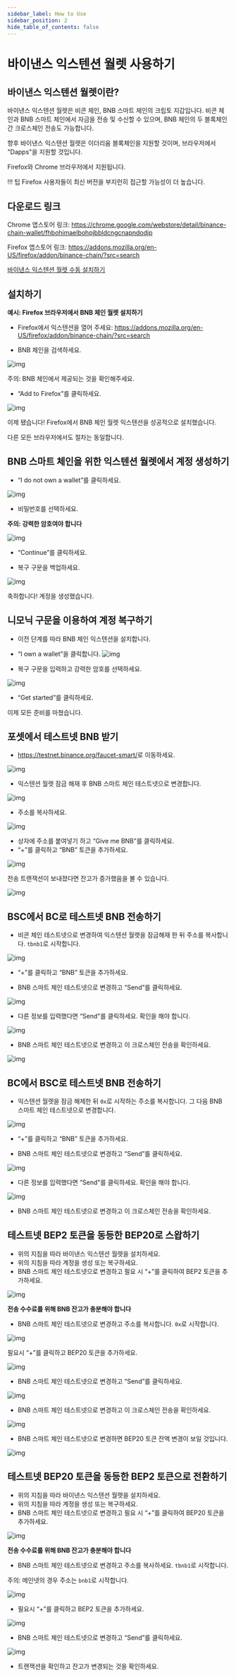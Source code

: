 ```yaml
---
sidebar_label: How to Use
sidebar_position: 2
hide_table_of_contents: false
---
```


# 바이낸스 익스텐션 월렛 사용하기

## 바이낸스 익스텐션 월렛이란?
바이낸스 익스텐션 월렛은 비콘 체인, BNB 스마트 체인의 크립토 지갑입니다. 비콘 체인과 BNB 스마트 체인에서 자금을 전송 및 수신할 수 있으며, BNB 체인의 두 블록체인 간 크로스체인 전송도 가능합니다.

향후 바이낸스 익스텐션 월렛은 이더리움 블록체인을 지원할 것이며, 브라우저에서 "Dapps"을 지원할 것입니다.

Firefox와 Chrome 브라우저에서 지원됩니다.

!!! 팁
		Firefox 사용자들이 최신 버전을 부지런히 접근할 가능성이 더 높습니다.

## 다운로드 링크

Chrome 앱스토어 링크: <https://chrome.google.com/webstore/detail/binance-chain-wallet/fhbohimaelbohpjbbldcngcnapndodjp>

Firefox 앱스토어 링크: <https://addons.mozilla.org/en-US/firefox/addon/binance-chain/?src=search>

[바이낸스 익스텐션 월렛 수동 설치하기](manual.md)


## 설치하기

**예시: Firefox 브라우저에서 BNB 체인 월렛 설치하기**

* Firefox에서 익스텐션을 열어 주세요: <https://addons.mozilla.org/en-US/firefox/addon/binance-chain/?src=search>

* BNB 체인을 검색하세요.

![img](https://lh5.googleusercontent.com/ks5BM5SBqrjbDWdbGhsKymWvuLIJina_JZ4lo_j-skzhnFXvF8laumgJpl8nCv7XC_2Z6bwOhrt7v-oHLXv-eHNLlfY_9qSiQWyiyWuDlN8XKfc329MgTiyUpq9D8K562nH_zdkS)

주의: BNB 체인에서 제공되는 것을 확인해주세요.


* “Add to Firefox”를 클릭하세요.

![img](https://lh4.googleusercontent.com/BxNDhV2jxT9B7D8cbS7Fh8XY1TVeh_45Sm18xn_sBCTSUGtQzFI086TBS61QHXquLxmikpSpILOAlpE-azn9EWgdwU0kraW1VrCbjqXK8liCylFw_IBfyW40yOk5aNCX34oRi_sX)

이제 됐습니다! Firefox에서 BNB 체인 월렛 익스텐션을 성공적으로 설치했습니다.


다른 모든 브라우저에서도 절차는 동일합니다.
## BNB 스마트 체인을 위한 익스텐션 월렛에서 계정 생성하기

* “I do not own a wallet”를 클릭하세요.

![img](https://lh6.googleusercontent.com/qmWsS5xLoF-qpk_3IBeE21vkt20lM0Ew7Wen_TGdgANw-2WEEvfNEqCibw2sUlt9YMS-m7A5iebwpXP40LlJwkXb8vOv8D8BGQcghn7E4CvHOjib1b4NQjaMRHLHit6hH6YVE9cc)

* 비밀번호를 선택하세요.

**주의: 강력한 암호여야 합니다**

![img](https://lh4.googleusercontent.com/sYV31JuMNYBK1OoqNwaxp3wRovbeLfkFtRle0_cfBeJMb1vyL3wKRKnp8420PZZKS0PLQrs89w6RJtUYCa3z1UAzZDSvf1FQT5bTOJaFowuYOHCuCNauQ41v8yk9dKlsuwkOssed)

* “Continue”를 클릭하세요.

* 복구 구문을 백업하세요.

![img](https://lh3.googleusercontent.com/n2FtIpBGm0rfQC1WHDUbL44LhT6VVizzV4uBhzOkFCblCIXFdOISvy-OzCF5rEeU6q0suuW8Z6noqgYWW5_u8AU7mjat3ayEzU031SLjULoFSh0pdQOO_spRwGfqBEbSl8TIVOfa)

축하합니다! 계정을 생성했습니다.


## 니모닉 구문을 이용하여 계정 복구하기

* 이전 단계를 따라 BNB 체인 익스텐션을 설치합니다.
* “I own a wallet”을 클릭합니다.
![img](https://lh5.googleusercontent.com/WvqszPDj6yhnt4KhB9VNHQrpR3C4lcIvOnBvZE4BslWsl0fmFbjM0f8dcK1sBFPI8OSt-8RGbk7X7pEdbci7P4RCl0rOoN4_5ce-qbfXj0BnGjSj160oDZ4ObvhljeTn8c4hZmnm)

* 복구 구문을 입력하고 강력한 암호를 선택하세요.

![img](https://lh3.googleusercontent.com/VQbiCEcUSQyyHxcP0rR1FodhZcYBqaXMRpYsFy11NCJFzbtgpdewW6FCoazF1f7KiGaqMnOhL2LoEFvep5HXsJrh7VXjFuu6Qo3s1kI_3feKbOfudQS8q1GjfWSJJygTSsxGmBx5)

* “Get started”를 클릭하세요.

이제 모든 준비를 마쳤습니다.

## 포셋에서 테스트넷 BNB 받기

* <https://testnet.binance.org/faucet-smart/>로 이동하세요.

![img](https://lh6.googleusercontent.com/Q1uDI7LH2lZXvew9selrT5NzL7wKKPtvEnQlPB4mEZW46xb-fphq_Azi9EouvzYKx3IudqwppX6Pai2oFzGlyuJrOvLYlPnZySl2AmHPhpBMeIgEag4sdK_QkycMB826O95tqNQv)

* 익스텐션 월렛 잠금 해재 후 BNB 스마트 체인 테스트넷으로 변경합니다.

![img](https://lh6.googleusercontent.com/RolgUaF7n1Gxh8FV7_oUqJ4Fgx0cjRob9LPn4jMMS9yGrbZ15ssPo1rsrPpavy8VVooM0Rqr3dDh00Om5C3OvMN-D2s4nhBub6dIJBhtuod6ZCQ0j8fWFGZ0WUOQQXBDOScaap98)

* 주소를 복사하세요.

![img](https://lh3.googleusercontent.com/4h1Wh2lAYXDOe2j6pxqK97jAmY_RtDr2Uzosc4ZabwcGkRIHC_sbY2wO3MhZu-7mHel5XBIOFeDkjpPVmrJ3z7WNKKFQE73mO4ugIHhQm-AQa6TCV8rgtzoj81HL_Gg7PVFZscIY)

* 상자에 주소를 붙여넣기 하고 “Give me BNB”를 클릭하세요.
* “+”를 클릭하고 “BNB” 토큰을 추가하세요.

![img](https://lh5.googleusercontent.com/5NuQ64U7VodRM815S-2EEElre-ox0CMWuKpTHeXfbI5R7kYwUO_nSqoyrcRukrZf5fR5HsZD9E2ZGggMPcvlewNpmFSNelT26gXkuoQdN6W9Xl69ofvCbrsNB38ivKFBZamQAUgN)

전송 트랜잭션이 보내졌다면 잔고가 증가했음을 볼 수 있습니다.

![img](https://lh6.googleusercontent.com/RTAOcHcPxUIthhOLlHHJ1_wrFnvmZvbZ4DJUvpNR453E4mnWWRjHLBEABMTZZdSQGYMktX5eXJPOIt7iEijMsbmMJBEL29RAShDBD8ZRIDiCnXpfwi741DM7-XiDDyJO4uiLHyNL)

## BSC에서 BC로 테스트넷 BNB 전송하기
* 비콘 체인 테스트넷으로 변경하여 익스텐션 월렛을 잠금해재 한 뒤 주소를 복사합니다. `tbnb1`로 시작합니다.

![img](https://lh3.googleusercontent.com/K5w_Mbk4rT9Az6eIY130MHaj_ZCicU4Tp3w93z40dtrGdzwFCMZ5qAfwytI5PY_TdztTPrK5WPAf1uHM5ej-1YdEWu7GtVgghRBub1KSf0e63tgi1L-4MkwPBG3pG0SDYHfMpt_J)

* “+”를 클릭하고 “BNB” 토큰을 추가하세요.

* BNB 스마트 체인 테스트넷으로 변경하고 “Send”를 클릭하세요.

![img](https://lh5.googleusercontent.com/nD5EwfFWmqRuHK21u5D5bcVg2MkXHa-OrAX-rhGMKQQmEGxgLLh57-zVdx4WnAYIUbCjAYaStt0PYt-gthrHK_hsWW0jAh34xOT2maf1skY3Dvy0-vAlaAjred96UihBabkglDMZ)

* 다른 정보를 입력했다면 “Send"를 클릭하세요. 확인을 해야 합니다.

![img](https://lh5.googleusercontent.com/zPPVgR5I9s6cQPYfDbBU9E5Ddr5VtBhWt7iyHHE7IUEvaa5sTIMEA79VEGD-DHJJyrnJO-28m3QiVxrmSh82oCFnfjA63lpk-M1mQsdQ3aeTUskla0u8bpDNI3J0oLOFYa5Ahbr4)

* BNB 스마트 체인 테스트넷으로 변경하고 이 크로스체인 전송을 확인하세요.

![img](https://lh3.googleusercontent.com/4PMk41qA7tXxRes-0Oc12A28U_W7JZHQAlJ9WW5njdGcozY8njSVEuPeZzTRt1xfRpiXPUZiea6ES74DQyjnyZNzjPw9NJhL_QNXvSMPich2o54MlbXVgoMJHaMx66xVpqm-2XAu)


## BC에서 BSC로 테스트넷 BNB 전송하기

* 익스텐션 월렛을 잠금 해제한 뒤 `0x`로 시작하는 주소를 복사합니다. 그 다음 BNB 스마트 체인 테스트넷으로 변경합니다.

![img](https://lh3.googleusercontent.com/kidAixmzNbNt_ujj0BQqZdZ4ZBXdEkxJLSVIOsWnWxZGOeXUJBjhxYsLlxH6VSQWxNX-dzqBFhqXSW3zmshkL99QYcVxIFGxw6tF7xF9ffXZPMPKnXlt0sWCKvPV6RMJWHSx1H0O)

* “+”를 클릭하고 “BNB” 토큰을 추가하세요.


* BNB 스마트 체인 테스트넷으로 변경하고 “Send”를 클릭하세요.

![img](https://lh3.googleusercontent.com/JuCCpF4-U2FBHIZEIcwf7DNsCBA_RavVtmSX1dRe-thAL3FSm__Maf27aVkEIxaCQ28hl17NEYthBKyAWLJT72NMZ0Lkxzt7AIcVEuej2KDaKzT6ElR-wv_DTy1ip6MKfQk0-U7-)

* 다른 정보를 입력했다면 “Send"를 클릭하세요. 확인을 해야 합니다.

![img](https://lh4.googleusercontent.com/Ab98BfFApDok7qZdHAerglPc-vEYAKdEa2K-04CBdNfaQy8fE2CiJ_1sRjophAqsAt8p9c3CxA5IAGuhnPjJuZqotCq8zPRUkoEpB2tQir1nneBopVGNSNKlzq4wRVmSrfuQEZFw")

* BNB 스마트 체인 테스트넷으로 변경하고 이 크로스체인 전송을 확인하세요.

## 테스트넷 BEP2 토큰을 동등한 BEP20로 스왑하기

* 위의 지침을 따라 바이낸스 익스텐션 월렛을 설치하세요.
* 위의 지침을 따라 계정을 생성 또는 복구하세요.
* BNB 스마트 체인 테스트넷으로 변경하고 필요 시 “+”를 클릭하여 BEP2 토큰을 추가하세요.

![img](https://lh5.googleusercontent.com/P9NrmUZF4yC0_G_KgSuqCtLq3Q0GLw6ZBfyYwBn6f6HFqTxOcER2wChJJtZvAkF8QsEJz9AxN6Ixi2oqlJEHKsig-KTz3qUIAi8Kt7TfhyPalMMzO7Yh3btfyVLMm9MNCcA1bXYL)

**전송 수수료를 위해 BNB 잔고가 충분해야 합니다**

* BNB 스마트 체인 테스트넷으로 변경하고 주소를 복사합니다. `0x`로 시작합니다.

![img](https://lh3.googleusercontent.com/kidAixmzNbNt_ujj0BQqZdZ4ZBXdEkxJLSVIOsWnWxZGOeXUJBjhxYsLlxH6VSQWxNX-dzqBFhqXSW3zmshkL99QYcVxIFGxw6tF7xF9ffXZPMPKnXlt0sWCKvPV6RMJWHSx1H0O)

필요시 “+”를 클릭하고 BEP20 토큰을 추가하세요.

![img](https://lh5.googleusercontent.com/fW06aH1A5_7P93r8zSp4kgs5Us1AqYHvnfs6sRxg6aCLsQ7u9Ht_z6zLSExGjbr6J-D0vOmDWXghw544WhaNnkTP-nDAO3TFou5g_WYVvp7nOSrNX7w15PmvmZLyHkhBzLW_i-xi)

* BNB 스마트 체인 테스트넷으로 변경하고 “Send”를 클릭하세요.

![img](https://lh5.googleusercontent.com/OHYhS0DdJsg6Jt_E-qRrPOxgDi_VMwXlRYVD8OVTrr1w5kwubse2boOfffWpl8PjP15j_h0atYB4O1GEQqNGCFzoKcoRSgmdMgAYQPazoe_I7X6gilZazMqqIGntSz9rz6j47DGk)

* BNB 스마트 체인 테스트넷으로 변경하고 이 크로스체인 전송을 확인하세요.

![img](https://lh6.googleusercontent.com/gcaynPouCk8R0cRFo10i6tXUp8yVO3N1MB9ihJvo-NmO0i8PWae1Vz83O5i8cAIbuoZ1PIO_8de6PrxtUA3mix3FdxWZePH4KZt4_-Uwr64CZWyJog5d1iYcNgwHp_RumNOGc7B4)

* BNB 스마트 체인 테스트넷으로 변경하면 BEP20 토큰 잔액 변경이 보일 것입니다.

![img](https://lh5.googleusercontent.com/ThOnhoHRzITPpIqfYOj6_Q0NHGSmVXMqmJ11SPjcvVqEzHZ6vcWpxyb9jILtnJ9GxAFDz527jCapq64-8N8l_aqMU1phv2MoAmTIKb1Nse7NjzhFRhdiyObk1mZBb7YQbq7ZkqTV)

## 테스트넷 BEP20 토큰을 동등한 BEP2 토큰으로 전환하기

* 위의 지침을 따라 바이낸스 익스텐션 월렛을 설치하세요.
* 위의 지침을 따라 계정을 생성 또는 복구하세요.
* BNB 스마트 체인 테스트넷으로 변경하고 필요 시 “+”를 클릭하여 BEP20 토큰을 추가하세요.

![img](https://lh5.googleusercontent.com/fW06aH1A5_7P93r8zSp4kgs5Us1AqYHvnfs6sRxg6aCLsQ7u9Ht_z6zLSExGjbr6J-D0vOmDWXghw544WhaNnkTP-nDAO3TFou5g_WYVvp7nOSrNX7w15PmvmZLyHkhBzLW_i-xi)

**전송 수수료를 위해 BNB 잔고가 충분해야 합니다**

* BNB 스마트 체인 테스트넷으로 변경하고 주소를 복사하세요. `tbnb1`로 시작합니다.

주의: 메인넷의 경우 주소는 `bnb1`로 시작합니다.

![img](https://lh4.googleusercontent.com/kJnKr2dRtAvvMjjQIaMMq3JN9-ljqXjTaLq00u66UgisISIayIUsv1N01GjCbk9Z07WQUruToHX6pCb_dnYGDeP2NKTLbScnFFC317voNd6RTV-MDHAfMHorm8VCMyPKIK8YAEwS)

* 필요시 “+”를 클릭하고 BEP2 토큰을 추가하세요.

![img](https://lh5.googleusercontent.com/P9NrmUZF4yC0_G_KgSuqCtLq3Q0GLw6ZBfyYwBn6f6HFqTxOcER2wChJJtZvAkF8QsEJz9AxN6Ixi2oqlJEHKsig-KTz3qUIAi8Kt7TfhyPalMMzO7Yh3btfyVLMm9MNCcA1bXYL)


* BNB 스마트 체인 테스트넷으로 변경하고 “Send”를 클릭하세요.

![img](https://lh6.googleusercontent.com/m-lXjzWHuiVteM0n0ukSmMCxHm7XSQtO8wJ0LMXMUYL6spDObSmgbN7zoBVuc0hrhBL2mQ1C3GhBvzHpnHYoP_mbOcKSYtZZojQ46R5-2QA_ULXMPlmHyqXcg1Ht_M8Ix0xdUxJb)


* 트랜잭션을 확인하고 잔고가 변경되는 것을 확인하세요.
